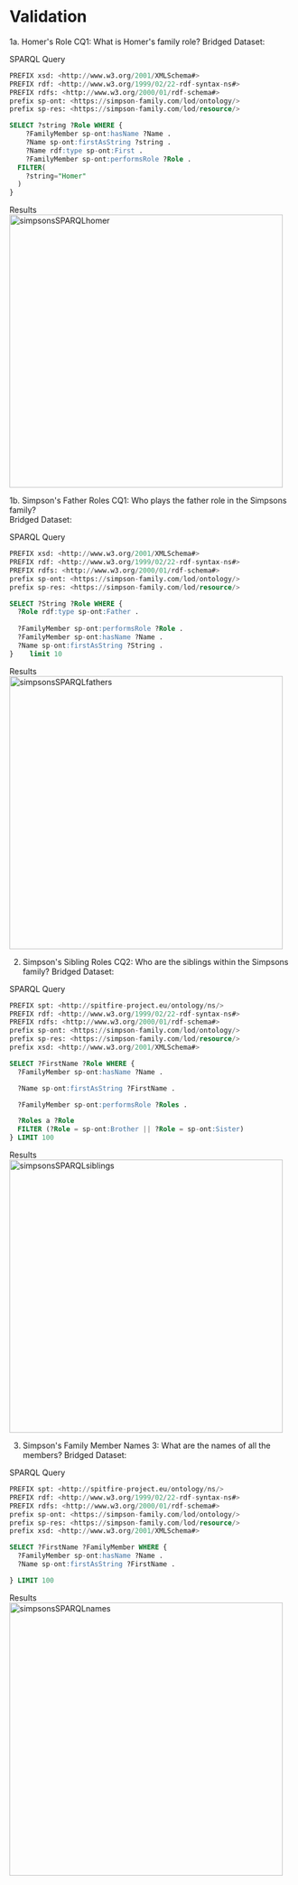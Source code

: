 # Validation
1a. Homer's Role
CQ1: What is Homer's family role?
Bridged Dataset:  

SPARQL Query
```sql
PREFIX xsd: <http://www.w3.org/2001/XMLSchema#>
PREFIX rdf: <http://www.w3.org/1999/02/22-rdf-syntax-ns#>
PREFIX rdfs: <http://www.w3.org/2000/01/rdf-schema#>
prefix sp-ont: <https://simpson-family.com/lod/ontology/> 
prefix sp-res: <https://simpson-family.com/lod/resource/> 

SELECT ?string ?Role WHERE {
    ?FamilyMember sp-ont:hasName ?Name .
  	?Name sp-ont:firstAsString ?string .
  	?Name rdf:type sp-ont:First .
	?FamilyMember sp-ont:performsRole ?Role .
  FILTER(
  	?string="Homer"
  )
}
```

Results\
<img width="484" alt="simpsonsSPARQLhomer" src="https://github.com/kastle-lab/kastle-drawbridge/assets/100725412/bb2aace0-d856-4f8e-a68c-5e20d7f642ce">

1b. Simpson's Father Roles
CQ1: Who plays the father role in the Simpsons family?  
Bridged Dataset:  

SPARQL Query
```sql
PREFIX xsd: <http://www.w3.org/2001/XMLSchema#>
PREFIX rdf: <http://www.w3.org/1999/02/22-rdf-syntax-ns#>
PREFIX rdfs: <http://www.w3.org/2000/01/rdf-schema#>
prefix sp-ont: <https://simpson-family.com/lod/ontology/> 
prefix sp-res: <https://simpson-family.com/lod/resource/> 

SELECT ?String ?Role WHERE {
  ?Role rdf:type sp-ont:Father .
  
  ?FamilyMember sp-ont:performsRole ?Role .
  ?FamilyMember sp-ont:hasName ?Name .
  ?Name sp-ont:firstAsString ?String . 
}    limit 10
```

Results\
<img width="484" alt="simpsonsSPARQLfathers" src="https://github.com/kastle-lab/kastle-drawbridge/assets/100725412/676d4829-3ead-461f-8f6b-9303b5940e99">


2. Simpson's Sibling Roles
CQ2:  Who are the siblings within the Simpsons family?
Bridged Dataset:  

SPARQL Query
```sql
PREFIX spt: <http://spitfire-project.eu/ontology/ns/>
PREFIX rdf: <http://www.w3.org/1999/02/22-rdf-syntax-ns#>
PREFIX rdfs: <http://www.w3.org/2000/01/rdf-schema#>
prefix sp-ont: <https://simpson-family.com/lod/ontology/> 
prefix sp-res: <https://simpson-family.com/lod/resource/> 
prefix xsd: <http://www.w3.org/2001/XMLSchema#> 

SELECT ?FirstName ?Role WHERE {
  ?FamilyMember sp-ont:hasName ?Name .

  ?Name sp-ont:firstAsString ?FirstName .

  ?FamilyMember sp-ont:performsRole ?Roles .

  ?Roles a ?Role
  FILTER (?Role = sp-ont:Brother || ?Role = sp-ont:Sister)
} LIMIT 100
```

Results\
<img width="484" alt="simpsonsSPARQLsiblings" src="https://github.com/kastle-lab/kastle-drawbridge/assets/100725412/4df6e152-9b99-4d6f-bbc3-540a9d471dad">


3. Simpson's Family Member Names
3: What are the names of all the members? 
Bridged Dataset:  

SPARQL Query
```sql
PREFIX spt: <http://spitfire-project.eu/ontology/ns/>
PREFIX rdf: <http://www.w3.org/1999/02/22-rdf-syntax-ns#>
PREFIX rdfs: <http://www.w3.org/2000/01/rdf-schema#>
prefix sp-ont: <https://simpson-family.com/lod/ontology/> 
prefix sp-res: <https://simpson-family.com/lod/resource/> 
prefix xsd: <http://www.w3.org/2001/XMLSchema#> 

SELECT ?FirstName ?FamilyMember WHERE {
  ?FamilyMember sp-ont:hasName ?Name .
  ?Name sp-ont:firstAsString ?FirstName .

} LIMIT 100
```
Results\
<img width="484" alt="simpsonsSPARQLnames" src="https://github.com/kastle-lab/kastle-drawbridge/assets/100725412/c9650b9a-c6fa-4e99-a2d9-74edce0828eb">

